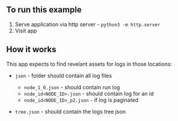 ## To run this example

1. Serve application via http server - `python3 -m http.server`
2. Visit app

## How it works

This app expects to find revelant assets for logs in those locations:

- `json` - folder should contain all log files

  - `node_1_0.json` - should contain run log
  - `node_id<NODE_ID>.json` - should contain log for an id
  - `node_id<NODE_ID>_p2.json` - if log is paginated

- `tree.json` - should contain the logs tree json
